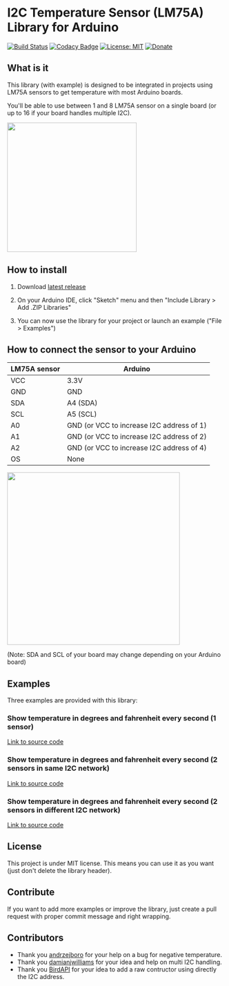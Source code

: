 # I2C Temperature Sensor (LM75A) Library for Arduino
[![Build Status](https://travis-ci.org/QuentinCG/Arduino-LM75A-Temperature-Sensor-Library.svg?branch=master)](https://travis-ci.org/QuentinCG/Arduino-LM75A-Temperature-Sensor-Library) [![Codacy Badge](https://api.codacy.com/project/badge/Grade/4264aac910e4471584e5af61e65497d4)](https://www.codacy.com/manual/QuentinCG/Arduino-LM75A-Temperature-Sensor-Library?utm_source=github.com&amp;utm_medium=referral&amp;utm_content=QuentinCG/Arduino-LM75A-Temperature-Sensor-Library&amp;utm_campaign=Badge_Grade) [![License: MIT](https://img.shields.io/badge/License-MIT-brightgreen.svg)](https://github.com/QuentinCG/Arduino-LM75A-Temperature-Sensor-Library/blob/master/LICENSE.md) [![Donate](https://img.shields.io/badge/Donate-PayPal-blue.svg)](https://paypal.me/QuentinCG)

## What is it

This library (with example) is designed to be integrated in projects using LM75A sensors to get temperature with most Arduino boards.

You'll be able to use between 1 and 8 LM75A sensor on a single board (or up to 16 if your board handles multiple I2C).

<img src="device.png" width="300">

## How to install

1) Download <a target="_blank" href="https://github.com/QuentinCG/Arduino-LM75A-Temperature-Sensor-Library/releases/download/1.2.0/LM75A_v1_2_0.zip">latest release</a>

2) On your Arduino IDE, click "Sketch" menu and then "Include Library > Add .ZIP Libraries"

3) You can now use the library for your project or launch an example ("File > Examples")

## How to connect the sensor to your Arduino

|LM75A sensor|Arduino                                  |
|--------    |--------                                 |
|VCC         |3.3V                                     |
|GND         |GND                                      |
|SDA         |A4 (SDA)                                 |
|SCL         |A5 (SCL)                                 |
|A0          |GND (or VCC to increase I2C address of 1)|
|A1          |GND (or VCC to increase I2C address of 2)|
|A2          |GND (or VCC to increase I2C address of 4)|
|OS          |None                                     |

<img src="schematics.png" width="400">

(Note: SDA and SCL of your board may change depending on your Arduino board)

## Examples

Three examples are provided with this library:

### Show temperature in degrees and fahrenheit every second (1 sensor)

<a target="_blank" href="https://github.com/QuentinCG/Arduino-LM75A-Temperature-Sensor-Library/blob/master/examples/LM75A_ShowTemperature/LM75A_ShowTemperature.ino">Link to source code</a>

### Show temperature in degrees and fahrenheit every second (2 sensors in same I2C network)

<a target="_blank" href="https://github.com/QuentinCG/Arduino-LM75A-Temperature-Sensor-Library/blob/master/examples/LM75A_ShowTemperature2Sensors/LM75A_ShowTemperature2Sensors.ino">Link to source code</a>

### Show temperature in degrees and fahrenheit every second (2 sensors in different I2C network)

<a target="_blank" href="https://github.com/QuentinCG/Arduino-LM75A-Temperature-Sensor-Library/blob/master/examples/LM75A_MultiI2cWire/LM75A_MultiI2cWire.ino">Link to source code</a>

## License

This project is under MIT license. This means you can use it as you want (just don't delete the library header).

## Contribute

If you want to add more examples or improve the library, just create a pull request with proper commit message and right wrapping.

## Contributors

- Thank you <a target="_blank" href="https://github.com/andrzejboro">andrzejboro</a> for your help on a bug for negative temperature.
- Thank you <a target="_blank" href="https://github.com/damianjwilliams">damianjwilliams</a> for your idea and help on multi I2C handling.
- Thank you <a target="_blank" href="https://github.com/BirdAPI">BirdAPI</a> for your idea to add a raw contructor using directly the I2C address.
